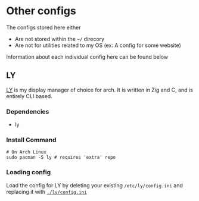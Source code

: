 # Other configs

The configs stored here either

- Are not stored within the `~/` direcory
- Are not for utilities related to my OS (ex: A config for some website)

Information about each individual config here can be found below

## LY

[LY](https://github.com/fairyglade/ly) is my display manager of choice for arch. It is written in Zig and C, and is entirely CLI based.

### Dependencies

- ly

### Install Command

```
# On Arch Linux
sudo pacman -S ly # requires 'extra' repo
```

### Loading config

Load the config for LY by deleting your existing `/etc/ly/config.ini` and replacing it with [`./ly/config.ini`](https://github.com/arithefirst/dotfiles/blob/master/other/ly/config.ini)
